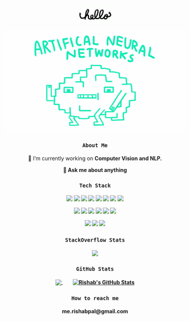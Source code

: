 <p align="center">
  <a href="https://github.com/iamrishab">
    <img src="https://github.com/iamrishab/iamrishab/blob/master/assets/hello.gif" height="50">
  </a>
</p>

<p align="center">
  <a href="https://github.com/iamrishab">
    <img src="https://github.com/iamrishab/iamrishab/blob/master/assets/neural.gif" width="480" height="270.222">
  </a>
</p>


<h3 align="center">
  <code>About Me</code>
</h3>

<p align="center">
  🔭 I’m currently working on <b>Computer Vision<b> and <b>NLP<b>.
</p>
<p align="center">
  💬 Ask me about <b>anything<b>
</p>


<h3 align="center">
  <code>Tech Stack</code>
</h3>

<p align="center">
  <code><a href="https://www.python.org/" target="_blank"><img height="50" src="https://www.vectorlogo.zone/logos/python/python-ar21.svg"></a></code>
  <code><a href="" target="_blank"><img height="50" src="https://github.com/isocpp/logos/blob/master/cpp_logo.svg"></a></code>
  <code><a href="" target="_blank"><img height="50" src="https://github.com/odb/official-bash-logo/blob/master/assets/Logos/Icons/SVG/128x128.svg"></a></code>
  <code><a href="https://www.tensorflow.org/" target="_blank"><img height="50" src="https://www.vectorlogo.zone/logos/tensorflow/tensorflow-ar21.svg"></a></code>
  <code><a href="https://pytorch.org/" target="_blank"><img height="50" src="https://www.vectorlogo.zone/logos/pytorch/pytorch-ar21.svg"></a></code>
  <code><a href="https://scikit-learn.org" target="_blank"><img height="50" src="https://seeklogo.com/images/S/scikit-learn-logo-8766D07E2E-seeklogo.com.png"></a></code>
  <code><a href="" target="_blank"><img height="50" src="https://www.apache.org/logos/res/airflow/airflow-1.png"></a></code>
  <code><a href="" target="_blank"><img height="50" src="https://www.vectorlogo.zone/logos/apache_spark/apache_spark-ar21.svg"></a></code>
</p>
<p align="center">
  <code><a href="https://git-scm.com/" target="_blank"><img height="50" src="https://www.vectorlogo.zone/logos/git-scm/git-scm-ar21.svg"></a></code>
  <code><a href="https://www.json.org/" target="_blank"><img height="50" src="https://dvc.org/social-share.png"></a></code>
  <code><a href="" target="_blank"><img height="50" src="https://www.vectorlogo.zone/logos/json/json-ar21.svg"></a></code>
  <code><a href="" target="_blank"><img height="50" src="https://www.vectorlogo.zone/logos/plot_ly/plot_ly-ar21.svg"></a></code>
  <code><a href="" target="_blank"><img height="50" src="https://www.vectorlogo.zone/logos/prometheusio/prometheusio-ar21.svg"></a></code>
  <code><a href="" target="_blank"><img height="50" src="https://www.vectorlogo.zone/logos/postgresql/postgresql-ar21.svg"></a></code>
</p>
<p align="center">
  <code><a href="" target="_blank"><img height="50" src="https://www.vectorlogo.zone/logos/docker/docker-ar21.svg"></a></code>
  <code><a href="https://cloud.google.com/" target="_blank"><img height="50" src="https://www.vectorlogo.zone/logos/google_cloud/google_cloud-ar21.svg"></a></code>
  <code><a href="https://aws.amazon.com/" target="_blank"><img height="50" src="https://www.vectorlogo.zone/logos/amazon_aws/amazon_aws-ar21.svg"></a></code>
</p>


<h3 align="center">
  <code>StackOverflow Stats</code>
</h3>

<p align="center">
  <a href="https://stackoverflow.com/users/9939542/rishab-p">
    <img align="center" src="https://github-readme-stackoverflow.vercel.app/?userID=9939542" />
  </a>
</p>


<h3 align="center">
  <code>GitHub Stats</code>
</h3>
<p align="center">
  <a href="https://github.com/iamrishab/iamrishab">
    <img align="center" src="https://github-readme-stats.vercel.app/api/top-langs/?username=iamrishab&hide=html,jupyter%20notebook" />
  </a> &nbsp;&nbsp;&nbsp;&nbsp;&nbsp;&nbsp;&nbsp;
  <a href="https://github.com/iamrishab/iamrishab">
    <img align="center" src="https://github-readme-stats.vercel.app/api?username=iamrishab&show_icons=true&line_height=27&count_private=true" alt="Rishab's GitHub Stats" />
  </a>
</p>


<h3 align="center">
  <code>How to reach me</code>
</h3>

<p align="center">
me.rishabpal@gmail.com 
